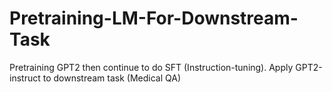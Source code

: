 # Pretraining-LM-For-Downstream-Task
Pretraining GPT2 then continue to do SFT (Instruction-tuning).
Apply GPT2-instruct to downstream task (Medical QA)
